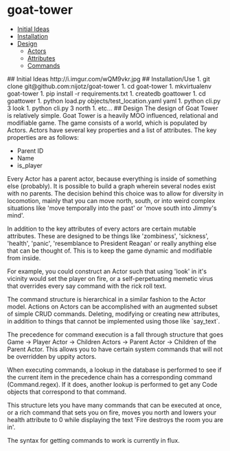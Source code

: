 goat-tower
==========

* [Initial Ideas](#whiteboard)
* [Installation](#install)
* [Design](#design)
    * [Actors](#actors)
    * [Attributes](#attributes)
    * [Commands](#commands)


<a name="whiteboard" />
## Initial Ideas
http://i.imgur.com/wQM9vkr.jpg

<a name="install" />
## Installation/Use
1. git clone git@github.com:nijotz/goat-tower
1. cd goat-tower
1. mkvirtualenv goat-tower
1. pip install -r requirements.txt
1. createdb goattower
1. cd goattower
1. python load.py objects/test_location.yaml yaml
1. python cli.py 3 look
1. python cli.py 3 north
1. etc...

<a name="design" />
## Design
The design of Goat Tower is relatively simple. Goat Tower is a heavily MOO influenced, relational and modifiable game.

<a name="actors" />
The game consists of a world, which is populated by Actors. Actors have several key properties and a list of attributes. The key properties are as follows:

* Parent ID
* Name
* is_player

Every Actor has a parent actor, because everything is inside of something else (probably). It is possible to build a graph wherein several nodes exist with no parents. The decision behind this choice was to allow for diversity in locomotion, mainly that you can move north, south, or into weird complex situations like 'move temporally into the past' or 'move south into Jimmy's mind'.

<a name="attributes" />
In addition to the key attributes of every actors are certain mutable attributes. These are designed to be things like 'zombiness', 'sickness', 'health', 'panic', 'resemblance to President Reagan' or really anything else that can be thought of. This is to keep the game dynamic and modifiable from inside.

For example, you could construct an Actor such that using 'look' in it's vicinity would set the player on fire, or a self-perpetuating memetic virus that overrides every say command with the rick roll text. 

<a name="commands" />
The command structure is hierarchical in a similar fashion to the Actor model. Actions on Actors can be accomplished with an augmented subset of simple CRUD commands. Deleting, modifying or creating new attributes, in addition to things that cannot be implemented using those like `say_text`.

The precedence for command execution is a fall through structure that goes Game -> Player Actor -> Children Actors -> Parent Actor -> Children of the Parent Actor. This allows you to have certain system commands that will not be overridden by uppity actors.

When executing commands, a lookup in the database is performed to see if the current item in the precedence chain has a corresponding command (Command.regex). If it does, another lookup is performed to get any Code objects that correspond to that command.

This structure lets you have many commands that can be executed at once, or a rich command that sets you on fire, moves you north and lowers your health attribute to 0 while displaying the text 'Fire destroys the room you are in'.

The syntax for getting commands to work is currently in flux.

